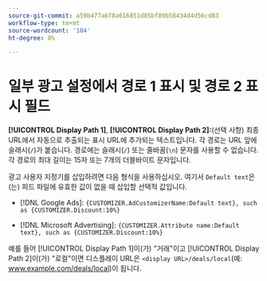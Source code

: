 ```yaml
---
source-git-commit: a59b477a6f8a616851d85bf89b58434d4d56cd83
workflow-type: tm+mt
source-wordcount: '104'
ht-degree: 0%

---
```

# 일부 광고 설정에서 경로 1 표시 및 경로 2 표시 필드

**[!UICONTROL Display Path 1]**, **[!UICONTROL Display Path 2]:**(선택 사항) 최종 URL에서 자동으로 추출되는 표시 URL에 추가되는 텍스트입니다. 각 경로는 URL 앞에 슬래시(`/`)가 붙습니다. 경로에는 슬래시(`/`) 또는 줄바꿈(`\n`) 문자를 사용할 수 없습니다. 각 경로의 최대 길이는 15자 또는 7개의 더블바이트 문자입니다.

광고 사용자 지정기를 삽입하려면 다음 형식을 사용하십시오. 여기서 `Default text`은(는) 피드 파일에 유효한 값이 없을 때 삽입할 선택적 값입니다.

* [!DNL Google Ads]: `{CUSTOMIZER.AdCustomizerName:Default text}, such as {CUSTOMIZER.Discount:10%}`

* [!DNL Microsoft Advertising]: `{CUSTOMIZER.Attribute name:Default text}, such as {CUSTOMIZER.Discount:10%}`

예를 들어 [!UICONTROL Display Path 1]이(가) &quot;거래&quot;이고 [!UICONTROL Display Path 2]이(가) &quot;로컬&quot;이면 디스플레이 URL은 `<display URL>/deals/local`(예: www.example.com/deals/local)이 됩니다.
